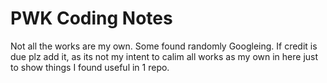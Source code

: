# PWK Coding Notes

Not all the works are my own. Some found randomly Googleing. If credit is due plz add it, as its not my intent to calim all works as my own in here just to show things I found useful in 1 repo.

